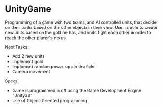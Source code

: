 # UnityGame

Programming of a game with two teams, and AI controlled units, that decide on their paths based on the other objects in their view. 
User is able to create new units based on the gold he has, and units fight each other in order to reach the other player's nexus.

Next Tasks:

* Add 2 new units
* Implement gold
* Implement random power-ups in the field
* Camera movement

Specs:
- Game is programmed in c# using the Game Development Engine "Unity3D"
- Use of Object-Oriented programming
